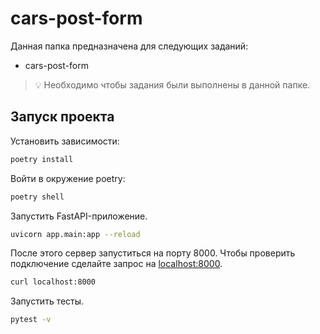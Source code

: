 # cars-post-form

Данная папка предназначена для следующих заданий:
- cars-post-form

> 💡 Необходимо чтобы задания были выполнены в данной папке.

## Запуск проекта

Установить зависимости:

```bash
poetry install
```

Войти в окружение poetry:

```bash
poetry shell
```

Запустить FastAPI-приложение.

```bash
uvicorn app.main:app --reload
```

После этого сервер запуститься на порту 8000. Чтобы проверить подключение сделайте запрос на [localhost:8000](http://localhost:8000).

```bash
curl localhost:8000
```

Запустить тесты.

```bash
pytest -v
```
